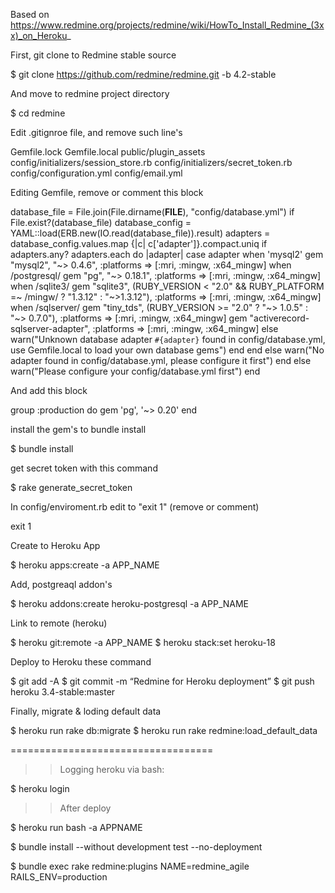 Based on https://www.redmine.org/projects/redmine/wiki/HowTo_Install_Redmine_(3xx)_on_Heroku_

First, git clone to Redmine stable source

$ git clone https://github.com/redmine/redmine.git -b 4.2-stable

And move to redmine project directory

$ cd redmine

Edit .gitignroe file, and remove such line's

Gemfile.lock
Gemfile.local
public/plugin_assets 
config/initializers/session_store.rb 
config/initializers/secret_token.rb 
config/configuration.yml 
config/email.yml

Editing Gemfile, remove or comment this block

database_file = File.join(File.dirname(__FILE__), "config/database.yml")
 if File.exist?(database_file)
   database_config = YAML::load(ERB.new(IO.read(database_file)).result)
   adapters = database_config.values.map {|c| c['adapter']}.compact.uniq
   if adapters.any?
     adapters.each do |adapter|
       case adapter
       when 'mysql2'
         gem "mysql2", "~> 0.4.6", :platforms => [:mri, :mingw, :x64_mingw]
       when /postgresql/
         gem "pg", "~> 0.18.1", :platforms => [:mri, :mingw, :x64_mingw]
       when /sqlite3/
         gem "sqlite3", (RUBY_VERSION < "2.0" && RUBY_PLATFORM =~ /mingw/ ? "1.3.12" : "~>1.3.12"),
                        :platforms => [:mri, :mingw, :x64_mingw]
       when /sqlserver/
         gem "tiny_tds", (RUBY_VERSION >= "2.0" ? "~> 1.0.5" : "~> 0.7.0"), :platforms => [:mri, :mingw, :x64_mingw]
         gem "activerecord-sqlserver-adapter", :platforms => [:mri, :mingw, :x64_mingw]
       else
         warn("Unknown database adapter `#{adapter}` found in config/database.yml, use Gemfile.local to load your own database gems")
       end
     end
   else
    warn("No adapter found in config/database.yml, please configure it first")
   end
 else
  warn("Please configure your config/database.yml first")
 end

And add this block

group :production do
  gem 'pg', '~> 0.20'
end


install the gem's to bundle install

$ bundle install

get secret token with this command

$ rake generate_secret_token 

In config/enviroment.rb edit to "exit 1" (remove or comment)

 exit 1

Create to Heroku App

$ heroku apps:create -a APP_NAME

Add, postgreaql addon's

$ heroku addons:create heroku-postgresql -a APP_NAME

Link to remote (heroku)

$ heroku git:remote -a APP_NAME
$ heroku stack:set heroku-18

Deploy to Heroku these command

$ git add -A
$ git commit -m “Redmine for Heroku deployment”
$ git push heroku 3.4-stable:master

Finally, migrate & loding default data

$ heroku run rake db:migrate
$ heroku run rake redmine:load_default_data

===================================

>> Logging heroku via bash:

$ heroku login

>> After deploy

$ heroku run bash -a APPNAME

$ bundle install --without development test --no-deployment

$ bundle exec rake redmine:plugins NAME=redmine_agile RAILS_ENV=production









